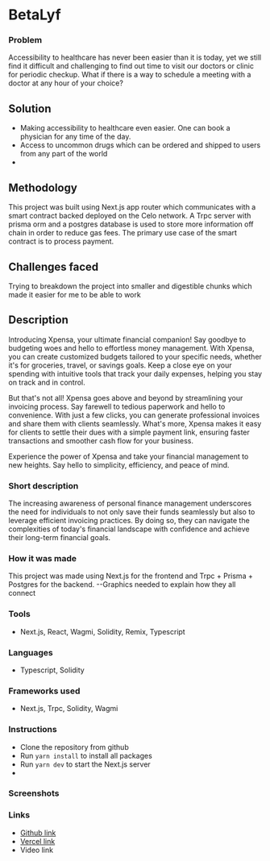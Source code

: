 # BetaLyf

### Problem

Accessibility to healthcare has never been easier than it is today, yet we still find it difficult and challenging to find out time to visit our doctors or clinic for periodic checkup. What if there is a way to schedule a meeting with a doctor at any hour of your choice?


## Solution

- Making accessibility to healthcare even easier. One can book a physician for any time of the day.
- Access to uncommon drugs which can be ordered and shipped to users from any part of the world
- 

## Methodology

This project was built using Next.js app router which communicates with a smart contract backed deployed on the Celo network. 
A Trpc server with prisma orm and a postgres database is used to store more information off chain in order to reduce gas fees. The primary use case of the smart contract is to process payment.


## Challenges faced

Trying to breakdown the project into smaller and digestible chunks which made it easier for me to be able to work

## Description

Introducing Xpensa, your ultimate financial companion! Say goodbye to budgeting woes and hello to effortless money management. With Xpensa, you can create customized budgets tailored to your specific needs, whether it's for groceries, travel, or savings goals. Keep a close eye on your spending with intuitive tools that track your daily expenses, helping you stay on track and in control.

But that's not all! Xpensa goes above and beyond by streamlining your invoicing process. Say farewell to tedious paperwork and hello to convenience. With just a few clicks, you can generate professional invoices and share them with clients seamlessly. What's more, Xpensa makes it easy for clients to settle their dues with a simple payment link, ensuring faster transactions and smoother cash flow for your business.

Experience the power of Xpensa and take your financial management to new heights. Say hello to simplicity, efficiency, and peace of mind.

### Short description

The increasing awareness of personal finance management underscores the need for individuals to not only save their funds seamlessly but also to leverage efficient invoicing practices. By doing so, they can navigate the complexities of today's financial landscape with confidence and achieve their long-term financial goals.

### How it was made

This project was made using Next.js for the frontend and Trpc + Prisma + Postgres for the backend.
--Graphics needed to explain how they all connect

### Tools

- Next.js, React, Wagmi, Solidity, Remix, Typescript

### Languages

- Typescript, Solidity

### Frameworks used

- Next.js, Trpc, Solidity, Wagmi

### Instructions

- Clone the repository from github
- Run `yarn install` to install all packages
- Run `yarn dev` to start the Next.js server
- 
### Screenshots

### Links

- [Github link](https://github.com/Philix27/peerie)
- [Vercel link](https://peerie.vercel.app/)
- Video link


